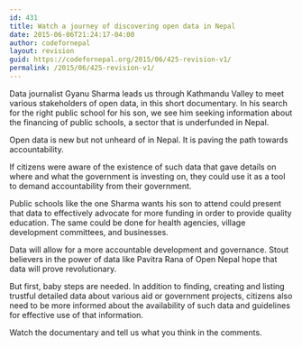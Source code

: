 ```yaml
---
id: 431
title: Watch a journey of discovering open data in Nepal
date: 2015-06-06T21:24:17-04:00
author: codefornepal
layout: revision
guid: https://codefornepal.org/2015/06/425-revision-v1/
permalink: /2015/06/425-revision-v1/
---
```

Data journalist Gyanu Sharma leads us through Kathmandu Valley to meet various stakeholders of open data, in this short documentary. In his search for the right public school for his son, we see him seeking information about the financing of public schools, a sector that is underfunded in Nepal.

Open data is new but not unheard of in Nepal. It is paving the path towards accountability.

If citizens were aware of the existence of such data that gave details on where and what the government is investing on, they could use it as a tool to demand accountability from their government.

Public schools like the one Sharma wants his son to attend could present that data to effectively advocate for more funding in order to provide quality education. The same could be done for health agencies, village development committees, and businesses.

Data will allow for a more accountable development and governance. Stout believers in the power of data like Pavitra Rana of Open Nepal hope that data will prove revolutionary.

But first, baby steps are needed. In addition to finding, creating and listing trustful detailed data about various aid or government projects, citizens also need to be more informed about the availability of such data and guidelines for effective use of that information.

Watch the documentary and tell us what you think in the comments.